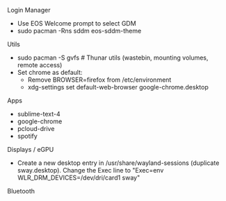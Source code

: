 Login Manager
- Use EOS Welcome prompt to select GDM
- sudo pacman -Rns sddm eos-sddm-theme

Utils
- sudo pacman -S gvfs # Thunar utils (wastebin, mounting volumes, remote access)
- Set chrome as default:
	- Remove BROWSER=firefox from /etc/environment
	- xdg-settings set default-web-browser google-chrome.desktop

Apps
- sublime-text-4
- google-chrome
- pcloud-drive
- spotify

Displays / eGPU
- Create a new desktop entry in /usr/share/wayland-sessions (duplicate sway.desktop). Change the Exec line to "Exec=env WLR_DRM_DEVICES=/dev/dri/card1 sway"

Bluetooth